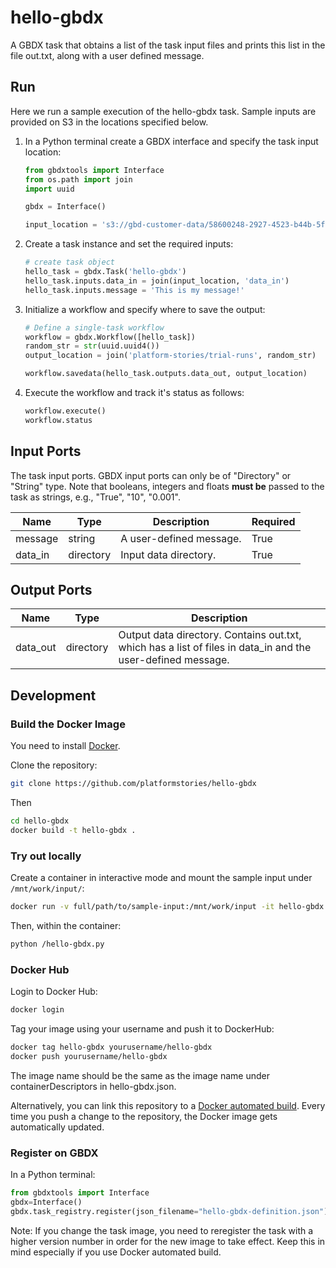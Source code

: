 # hello-gbdx

A GBDX task that obtains a list of the task input files and prints this list in the file out.txt, along with a user defined message.

## Run

Here we run a sample execution of the hello-gbdx task. Sample inputs are provided on S3 in the locations specified below.

1. In a Python terminal create a GBDX interface and specify the task input location:

    ```python
    from gbdxtools import Interface
    from os.path import join
    import uuid

    gbdx = Interface()

    input_location = 's3://gbd-customer-data/58600248-2927-4523-b44b-5fec3d278c09/platform-stories/hello-gbdx'
    ```

2. Create a task instance and set the required inputs:

    ```python
    # create task object
    hello_task = gbdx.Task('hello-gbdx')
    hello_task.inputs.data_in = join(input_location, 'data_in')
    hello_task.inputs.message = 'This is my message!'
    ```

3. Initialize a workflow and specify where to save the output:

    ```python
    # Define a single-task workflow
    workflow = gbdx.Workflow([hello_task])
    random_str = str(uuid.uuid4())
    output_location = join('platform-stories/trial-runs', random_str)

    workflow.savedata(hello_task.outputs.data_out, output_location)
    ```

4. Execute the workflow and track it's status as follows:

    ```python
    workflow.execute()
    workflow.status
    ```

## Input Ports

The task input ports. GBDX input ports can only be of "Directory" or "String" type. Note that booleans, integers and floats <b>must be</b> passed to the task as strings, e.g., "True", "10", "0.001".

| Name  | Type | Description | Required |
|---|---|---|---|
| message | string | A user-defined message. | True |
| data_in | directory | Input data directory. | True |


## Output Ports

| Name  | Type | Description |
|---|---|---|  
| data_out | directory | Output data directory. Contains out.txt, which has a list of files in data_in and the user-defined message. |

## Development

### Build the Docker Image

You need to install [Docker](https://docs.docker.com/engine/installation).

Clone the repository:

```bash
git clone https://github.com/platformstories/hello-gbdx
```

Then

```bash
cd hello-gbdx
docker build -t hello-gbdx .
```

### Try out locally

Create a container in interactive mode and mount the sample input under `/mnt/work/input/`:

```bash
docker run -v full/path/to/sample-input:/mnt/work/input -it hello-gbdx
```

Then, within the container:

```bash
python /hello-gbdx.py
```

### Docker Hub

Login to Docker Hub:

```bash
docker login
```

Tag your image using your username and push it to DockerHub:

```bash
docker tag hello-gbdx yourusername/hello-gbdx
docker push yourusername/hello-gbdx
```

The image name should be the same as the image name under containerDescriptors in hello-gbdx.json.

Alternatively, you can link this repository to a [Docker automated build](https://docs.docker.com/docker-hub/builds/). Every time you push a change to the repository, the Docker image gets automatically updated.
### Register on GBDX

In a Python terminal:
```python
from gbdxtools import Interface
gbdx=Interface()
gbdx.task_registry.register(json_filename="hello-gbdx-definition.json")
```

Note: If you change the task image, you need to reregister the task with a higher version number in order for the new image to take effect. Keep this in mind especially if you use Docker automated build.
